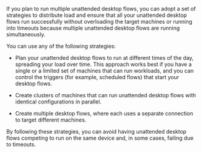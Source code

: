 If you plan to run multiple unattended desktop flows, you can adopt a set of strategies to distribute load and ensure that all your unattended desktop flows run successfully without overloading the target machines or running into timeouts because multiple unattended desktop flows are running simultaneously. 

You can use any of the following strategies:

-   Plan your unattended desktop flows to run at different times of the day, spreading your load over time. This approach works best if you have a single or a limited set of machines that can run workloads, and you can control the triggers (for example, scheduled flows) that start your desktop flows.

-   Create clusters of machines that can run unattended desktop flows with identical configurations in parallel.

-   Create multiple desktop flows, where each uses a separate connection to target different machines.

By following these strategies, you can avoid having unattended desktop flows competing to run on the same device and, in some cases, failing due to timeouts.

